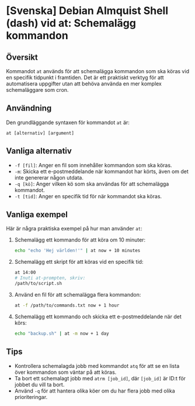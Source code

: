 # [Svenska] Debian Almquist Shell (dash) vid at: Schemalägg kommandon

## Översikt
Kommandot `at` används för att schemalägga kommandon som ska köras vid en specifik tidpunkt i framtiden. Det är ett praktiskt verktyg för att automatisera uppgifter utan att behöva använda en mer komplex schemaläggare som cron.

## Användning
Den grundläggande syntaxen för kommandot `at` är:

```
at [alternativ] [argument]
```

## Vanliga alternativ
- `-f [fil]`: Anger en fil som innehåller kommandon som ska köras.
- `-m`: Skicka ett e-postmeddelande när kommandot har körts, även om det inte genererar någon utdata.
- `-q [kö]`: Anger vilken kö som ska användas för att schemalägga kommandot.
- `-t [tid]`: Anger en specifik tid för när kommandot ska köras.

## Vanliga exempel
Här är några praktiska exempel på hur man använder `at`:

1. Schemalägg ett kommando för att köra om 10 minuter:
   ```bash
   echo "echo 'Hej världen!'" | at now + 10 minutes
   ```

2. Schemalägg ett skript för att köras vid en specifik tid:
   ```bash
   at 14:00
   # Inuti at-prompten, skriv:
   /path/to/script.sh
   ```

3. Använd en fil för att schemalägga flera kommandon:
   ```bash
   at -f /path/to/commands.txt now + 1 hour
   ```

4. Schemalägg ett kommando och skicka ett e-postmeddelande när det körs:
   ```bash
   echo "backup.sh" | at -m now + 1 day
   ```

## Tips
- Kontrollera schemalagda jobb med kommandot `atq` för att se en lista över kommandon som väntar på att köras.
- Ta bort ett schemalagt jobb med `atrm [job_id]`, där `[job_id]` är ID:t för jobbet du vill ta bort.
- Använd `-q` för att hantera olika köer om du har flera jobb med olika prioriteringar.
